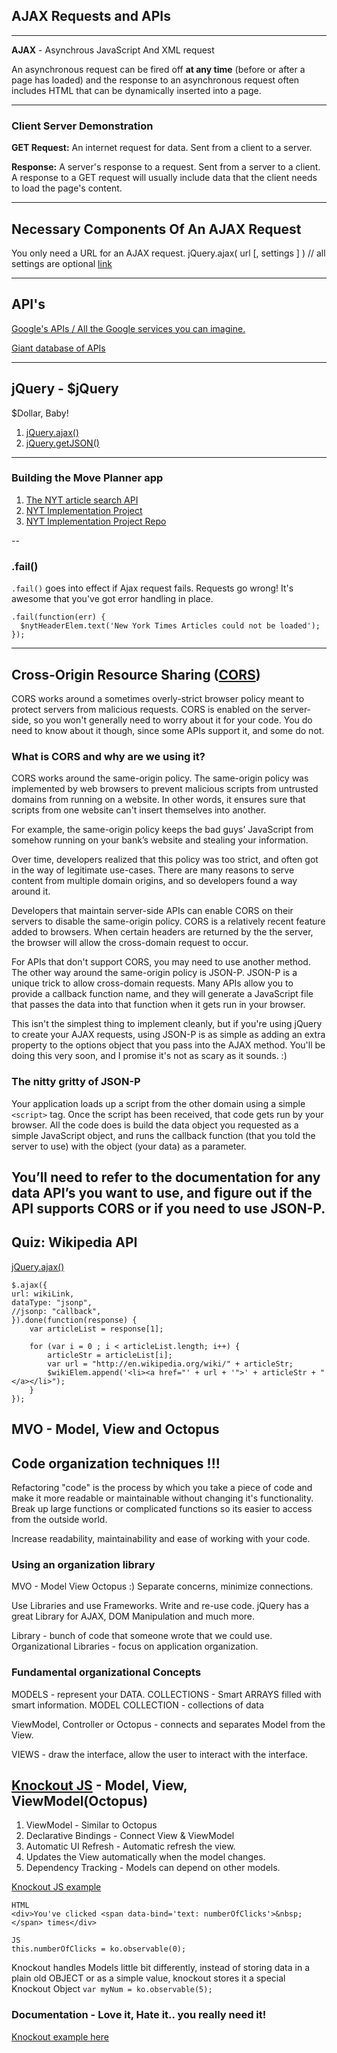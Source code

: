 ## AJAX Requests and APIs

---

**AJAX** - Asynchrous JavaScript And XML request

An asynchronous request can be fired off **at any time** (before or after a page has loaded) and the response to an asynchronous request often includes HTML that can be dynamically inserted into a page.

---

### Client Server Demonstration

**GET Request:** An internet request for data. Sent from a client to a server.

**Response:** A server's response to a request. Sent from a server to a client. A response to a GET request will usually include data that the client needs to load the page's content.

---

## Necessary Components Of An AJAX Request

You only need a URL for an AJAX request.
jQuery.ajax( url [, settings ] ) // all settings are optional
[link](http://api.jquery.com/jquery.ajax/)

---

## API's

[Google's APIs / All the Google services you can imagine.](https://developers.google.com/apis-explorer/#p/)

[Giant database of APIs](https://www.programmableweb.com/apis/directory)

---

## jQuery - $jQuery

$Dollar, Baby!

1. [jQuery.ajax()](http://api.jquery.com/jquery.ajax/)
1. [jQuery.getJSON()](http://api.jquery.com/jquery.getjson/)

---

### Building the Move Planner app

1. [The NYT article search API](http://developer.nytimes.com/article_search_v2.json)
1. [NYT Implementation Project](https://laurahesse.github.io/NYT-Implementation/)
1. [NYT Implementation Project Repo](https://github.com/LauraHesse/NYT-Implementation)

--

### .fail()

`.fail()` goes into effect if Ajax request fails. Requests go wrong! It's awesome that you've got error handling in place.

```
.fail(function(err) {
  $nytHeaderElem.text('New York Times Articles could not be loaded');
});
```
---

## Cross-Origin Resource Sharing ([CORS](https://en.wikipedia.org/wiki/Cross-origin_resource_sharing))

CORS works around a sometimes overly-strict browser policy meant to protect servers from malicious requests. CORS is enabled on the server-side, so you won't generally need to worry about it for your code. You do need to know about it though, since some APIs support it, and some do not.

### What is CORS and why are we using it?

CORS works around the same-origin policy. The same-origin policy was implemented by web browsers to prevent malicious scripts from untrusted domains from running on a website. In other words, it ensures sure that scripts from one website can't insert themselves into another.

For example, the same-origin policy keeps the bad guys’ JavaScript from somehow running on your bank’s website and stealing your information.

Over time, developers realized that this policy was too strict, and often got in the way of legitimate use-cases. There are many reasons to serve content from multiple domain origins, and so developers found a way around it.

Developers that maintain server-side APIs can enable CORS on their servers to disable the same-origin policy. CORS is a relatively recent feature added to browsers. When certain headers are returned by the the server, the browser will allow the cross-domain request to occur.

For APIs that don't support CORS, you may need to use another method. The other way around the same-origin policy is JSON-P. JSON-P is a unique trick to allow cross-domain requests. Many APIs allow you to provide a callback function name, and they will generate a JavaScript file that passes the data into that function when it gets run in your browser.

This isn't the simplest thing to implement cleanly, but if you're using jQuery to create your AJAX requests, using JSON-P is as simple as adding an extra property to the options object that you pass into the AJAX method. You'll be doing this very soon, and I promise it's not as scary as it sounds. :)

### The nitty gritty of JSON-P

Your application loads up a script from the other domain using a simple `<script>` tag. Once the script has been received, that code gets run by your browser. All the code does is build the data object you requested as a simple JavaScript object, and runs the callback function (that you told the server to use) with the object (your data) as a parameter.

You’ll need to refer to the documentation for any data API’s you want to use, and figure out if the API supports CORS or if you need to use JSON-P.
---

## Quiz: Wikipedia API

[jQuery.ajax()](http://api.jquery.com/jquery.ajax/)
```
$.ajax({
url: wikiLink,
dataType: "jsonp",
//jsonp: "callback",
}).done(function(response) {
    var articleList = response[1];

    for (var i = 0 ; i < articleList.length; i++) {
        articleStr = articleList[i];
        var url = "http://en.wikipedia.org/wiki/" + articleStr;
        $wikiElem.append('<li><a href="' + url + '">' + articleStr + "</a></li>");
    }
});
```

## MVO - Model, View and Octopus


## Code organization techniques !!!

Refactoring "code" is the process by which you take a piece of code and make it more readable or maintainable without changing it's functionality.  Break up large functions or complicated functions so its easier to access from the outside world.

Increase readability, maintainability and ease of working with your code.

### Using an organization library

MVO - Model View Octopus :)
Separate concerns, minimize connections.

Use Libraries and use Frameworks. Write and re-use code.
jQuery has a great Library for AJAX, DOM Manipulation and much more.

Library - bunch of code that someone wrote that we could use.
Organizational Libraries - focus on application organization.

### Fundamental organizational Concepts

MODELS - represent your DATA.
COLLECTIONS - Smart ARRAYS filled with smart information.
MODEL COLLECTION - collections of data

ViewModel, Controller or Octopus - connects and separates Model from the View.

VIEWS - draw the interface, allow the user to interact with the interface.

## [Knockout JS](http://knockoutjs.com/) - Model, View, ViewModel(Octopus)

1. ViewModel - Similar to Octopus
1. Declarative Bindings - Connect View & ViewModel
1. Automatic UI Refresh - Automatic refresh the view.
1. Updates the View automatically when the model changes.
1. Dependency Tracking - Models can depend on other models.

[Knockout JS example](http://jsfiddle.net/rniemeyer/3Lqsx/)

```
HTML
<div>You've clicked <span data-bind='text: numberOfClicks'>&nbsp;</span> times</div>

JS
this.numberOfClicks = ko.observable(0);
```

Knockout handles Models little bit differently, instead of storing data in a plain old OBJECT or as a simple value, knockout stores it a special Knockout Object ```var myNum = ko.observable(5);```

### Documentation - Love it, Hate it.. you really need it!

[Knockout example here](https://github.com/LauraHesse/ud989-cat-clicker-ko-starter)
